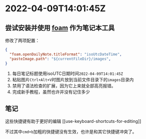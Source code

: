 # 2022-04-09T14:01:45Z

## 尝试安装并使用 [foam](https://github.com/foambubble/foam) 作为笔记本工具

修改了两项配置：
```json
{
  "foam.openDailyNote.titleFormat": "isoUtcDateTime",
  "pasteImage.path": "${currentFileDir}/images",
}
```
1. 每日笔记标题使用isoUTC日期时间`2022-04-09T14:01:45Z`
2. 粘贴图片`Ctrl+Alt+V`时图片放到当前文件目录下的`images`目录内
3. 禁用了语法检查的扩展，因为它上来就全部高亮报错。
4. 完成新手教程，虽然也许并没有记住多少

## 笔记
这些快捷键有助于更好的编辑 [[use-keyboard-shortcuts-for-editing]]

不过其中`cmd+b`加粗的快捷键没有生效，也许是和其它快捷键冲突了。

